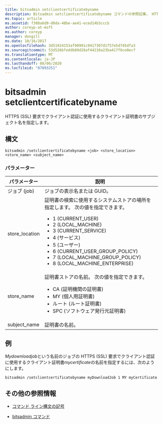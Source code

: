 ```yaml
---
title: bitsadmin setclientcertificatebyname
description: Bitsadmin setclientcertificatebyname コマンドの参照記事。 HTTPS (SSL) 要求でクライアント認証に使用するクライアント証明書のサブジェクト名を指定します。
ms.topic: article
ms.assetid: f308a6d9-d0da-48be-ae41-eced14b3cccb
author: coreyp-at-msft
ms.author: coreyp
manager: dongill
ms.date: 10/16/2017
ms.openlocfilehash: 3d51924153af90991c9417307d1f57e5d745dfa3
ms.sourcegitcommit: 53d526bfeddb89d28af44210a23ba417f6ce0ecf
ms.translationtype: MT
ms.contentlocale: ja-JP
ms.lasthandoff: 08/06/2020
ms.locfileid: "87893251"
---
```

# <a name="bitsadmin-setclientcertificatebyname"></a>bitsadmin setclientcertificatebyname

HTTPS (SSL) 要求でクライアント認証に使用するクライアント証明書のサブジェクト名を指定します。

## <a name="syntax"></a>構文

```
bitsadmin /setclientcertificatebyname <job> <store_location> <store_name> <subject_name>
```

### <a name="parameters"></a>パラメーター

| パラメーター | 説明 |
| -------------- | -------------- |
| ジョブ (job) | ジョブの表示名または GUID。 |
| store_location | 証明書の検索に使用するシステムストアの場所を指定します。 次の値を指定できます。<ul><li>1 (CURRENT_USER)</li><li>2 (LOCAL_MACHINE)</li><li>3 (CURRENT_SERVICE)</li><li>4 (サービス)</li><li>5 (ユーザー)</li><li>6 (CURRENT_USER_GROUP_POLICY)</li><li>7 (LOCAL_MACHINE_GROUP_POLICY)</li><li>8 (LOCAL_MACHINE_ENTERPRISE)</li></ul> |
| store_name | 証明書ストアの名前。 次の値を指定できます。<ul><li>CA (証明機関の証明書)</li><li>MY (個人用証明書)</li><li>ルート (ルート証明書)</li><li>SPC (ソフトウェア発行元証明書)</li></ul> |
| subject_name | 証明書の名前。 |

## <a name="examples"></a>例

*Mydownloadjob*という名前のジョブの HTTPS (SSL) 要求でクライアント認証に使用するクライアント証明書*mycertificate*の名前を指定するには、次のようにします。

```
bitsadmin /setclientcertificatebyname myDownloadJob 1 MY myCertificate
```

## <a name="additional-references"></a>その他の参照情報

- [コマンド ライン構文の記号](command-line-syntax-key.md)

- [bitsadmin コマンド](bitsadmin.md)
